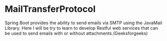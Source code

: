 # MailTransferProtocol
Spring Boot provides the ability to send emails via SMTP using the JavaMail Library. Here I will be try to learn to develop Restful web services that can be used to send emails with or without attachments.(Geeksforgeeks)
